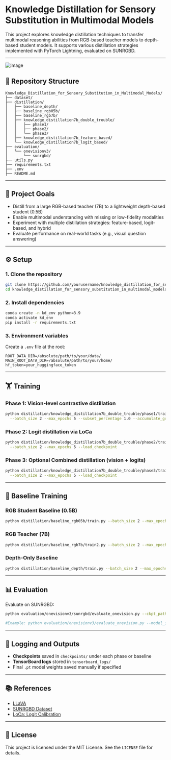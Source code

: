 ﻿# Knowledge Distillation for Sensory Substitution in Multimodal Models

This project explores knowledge distillation techniques to transfer multimodal reasoning abilities from RGB-based teacher models to depth-based student models. It supports various distillation strategies implemented with PyTorch Lightning, evaluated on SUNRGBD.

---
![image](https://github.com/user-attachments/assets/dc0e884e-13ef-483a-91e8-da1cbd712ff5)


## 📁 Repository Structure

```
Knowledge_Distillation_for_Sensory_Substitution_in_Multimodal_Models/
├── dataset/
├── distillation/
│   ├── baseline_depth/
│   ├── baseline_rgb05b/
│   ├── baseline_rgb7b/
│   ├── knowledge_distillation7b_double_trouble/
│   │   ├── phase1/
│   │   ├── phase2/
│   │   └── phase3/
│   ├── knowledge_distillation7b_feature_based/
│   └── knowledge_distillation7b_logit_based/
├── evaluation/
│   └── onevisionv3/
│       └── sunrgbd/
├── utils.py
├── requirements.txt
├── .env
├── README.md
```

---

## 🎯 Project Goals

- Distill from a large RGB-based teacher (7B) to a lightweight depth-based student (0.5B)
- Enable multimodal understanding with missing or low-fidelity modalities
- Experiment with multiple distillation strategies: feature-based, logit-based, and hybrid
- Evaluate performance on real-world tasks (e.g., visual question answering)

---

## ⚙️ Setup

### 1. Clone the repository

```bash
git clone https://github.com/yourusername/knowledge_distillation_for_sensory_substitution_in_multimodal_models.git
cd knowledge_distillation_for_sensory_substitution_in_multimodal_models
```

### 2. Install dependencies

```bash
conda create -n kd_env python=3.9
conda activate kd_env
pip install -r requirements.txt
```

### 3. Environment variables

Create a `.env` file at the root:

```env
ROOT_DATA_DIR=/absolute/path/to/your/data/
MAIN_ROOT_DATA_DIR=/absolute/path/to/your/home/
hf_token=your_huggingface_token
```

---

## 🏋️ Training

### Phase 1: Vision-level contrastive distillation

```bash
python distillation/knowledge_distillation7b_double_trouble/phase1/train_online_kd.py \
  --batch_size 2 --max_epochs 5 --subset_percentage 1.0 --accumulate_grad_batches 32
```

### Phase 2: Logit distillation via LoCa

```bash
python distillation/knowledge_distillation7b_double_trouble/phase2/train_online_kd.py \
  --batch_size 2 --max_epochs 5 --load_checkpoint
```

### Phase 3: Optional Combined distillation (vision + logits)

```bash
python distillation/knowledge_distillation7b_double_trouble/phase3/train_online_kd.py \
  --batch_size 2 --max_epochs 5 --load_checkpoint
```

---

## 🧪 Baseline Training

### RGB Student Baseline (0.5B)

```bash
python distillation/baseline_rgb05b/train.py --batch_size 2 --max_epochs 10
```

### RGB Teacher (7B)

```bash
python distillation/baseline_rgb7b/train2.py --batch_size 2 --max_epochs 10
```

### Depth-Only Baseline

```bash
python distillation/baseline_depth/train.py --batch_size 2 --max_epochs 10
```

---

## 📊 Evaluation

Evaluate on SUNRGBD:

```bash
python evaluation/onevisionv3/sunrgbd/evaluate_onevision.py --ckpt_path path/to/checkpoint.ckpt

#Example: python evaluation/onevisionv3/evaluate_onevision.py --model_id llava-hf/llava-onevision-qwen2-0.5b-ov-hf --gts_type val --kd_model_type double_trouble --phase_no 1 --pixel_data_type depth --load_checkpoint --student_ckpt_path dummy_model-val_loss=6.1143.ckpt
```

---

## 🧰 Logging and Outputs

- **Checkpoints** saved in `checkpoints/` under each phase or baseline
- **TensorBoard logs** stored in `tensorboard_logs/`
- Final `.pt` model weights saved manually if specified

---

## 📚 References

- [LLaVA](https://github.com/haotian-liu/LLaVA)
- [SUNRGBD Dataset](https://rgbd.cs.princeton.edu/)
- [LoCa: Logit Calibration](https://arxiv.org/abs/2409.04778)

---

## 🪪 License

This project is licensed under the MIT License. See the `LICENSE` file for details.
